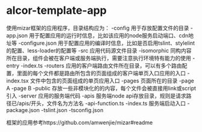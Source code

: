 # alcor-template-app

使用mizar框架的应用程序，目录结构应为：
-config   用于存放配置文件的目录
   -app.json   用于配置应用的运行时信息，比如该应用的node服务启动端口、cdn地址等
   -configure.json   用于配置应用的编译时信息，比如是否启用tslint、stylelint的配置、less-loader的配置等
-src   应用代码源文件目录
   -isomorphic    同构内容所在目录，组件会被在客户端或服务端执行，需要注意执行环境特有能力的使用
      -entry
         -index.ts
      -routers   应用的客户端路由文件所在目录，可以有多个路由配置，里面的每个文件都是路由所包含的页面组成的客户端单页入口应用的入口
         -index.tsx   文件中包含的页面组成的单页应用入口
      -pages    页面所在的目录
         -page A
         -page B
   -public   存放一些非模块化的的内容，每个文件会被直接用link或script引入
   -server   应用的服务端代码
      -apis   服务端node api存放目录，规则是请求路径已/apis/开头，文件名为方法名
         -api-function.ts
      -index.ts   服务端启动入口
   -package.json
   -tslint.json
   -tsconfig.json

框架的应用参考https://github.com/amwenjie/mizar#readme